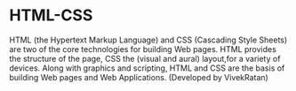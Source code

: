# HTML-CSS
HTML (the Hypertext Markup Language) and CSS (Cascading Style Sheets) are two of the core technologies for building Web pages. HTML provides the structure of the page,  CSS the (visual and aural) layout,for a variety of devices. Along with graphics and scripting,  HTML and CSS are the basis of building Web pages and Web Applications. (Developed by VivekRatan)
